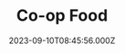 ---
date: 2023-09-10T08:45:56.000Z
title: Co-op Food
latitude: 52.109671731233156
longitude: 0.7959056751889662
url: https://www.coop.co.uk/store-finder/CO10-9PT/80a-high-street
category: checkin
---